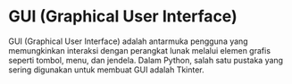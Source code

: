 # GUI (Graphical User Interface)

GUI (Graphical User Interface) adalah antarmuka pengguna yang memungkinkan interaksi dengan perangkat lunak melalui elemen grafis seperti tombol, menu, dan jendela. Dalam Python, salah satu pustaka yang sering digunakan untuk membuat GUI adalah Tkinter.
